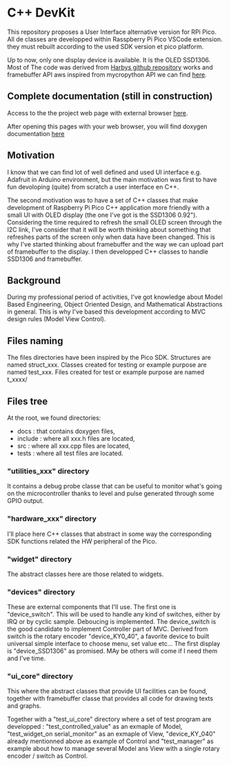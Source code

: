 # C++ DevKit
This repository proposes a User Interface alternative version for RPi Pico.
All de classes are developped within Rasspberry Pi Pico VSCode extension. 
they must rebuilt according to the used SDK version et pico platform. 

Up to now, only one display device is available. It is the OLED SSD1306. Most of The code was derived from [Harbys github repository](https://github.com/Harbys/pico-ssd1306) works and framebuffer API aws inspired from mycropython API we can find [here](https://docs.micropython.org/en/latest/library/framebuf.html#module-framebuf).

## Complete documentation (still in construction)
Access to the the project web page with external browser [here](https://xiansnn.github.io/CPP_DevKit2/).

After opening this pages with your web browser, you will find doxygen documentation [here](docs/html/index.html)


## Motivation

I know that we can find lot of well defined and used UI interface e.g. Adafruit in Arduino environment, but the main motivation was first to have fun devoloping (quite) from scratch a user interface en C++.

The second motivation was to have a set of C++ classes that make development of Raspberry Pi Pico C++ application more friendly with a small UI with OLED display (the one I've got is the SSD1306 0.92").
Considering the time required to refresh the small OLED screen through the I2C link, I've consider that it will be worth thinking about something that refreshes parts of the screen only when data have been changed.
This is why I've started thinking about framebuffer and the way we can upload part of framebuffer to the display. I then developped C++ classes to handle SSD1306 and framebuffer.

## Background
During my professional period of activities, I've got knowledge about Model Based Engineering, Object Oriented Design, and Mathematical Abstractions in general. This is why I've based this development according to MVC design rules (Model View Control).

## Files naming
The files directories have been inspired by the Pico SDK.
Structures are named struct_xxx.
Classes created for testing or example purpose are named test_xxx.
Files created for test or example purpose are named t_xxxx/

## Files tree
At the root, we found directories:
-  docs : that contains doxygen files,
-  include : where all xxx.h files are located,
-  src : where all xxx.cpp files are located,
-  tests : where all test files are located.

### "utilities_xxx" directory
It contains a debug probe classe that can be useful to monitor what's going on the microcontroller thanks to level and pulse generated through some GPIO output.

### "hardware_xxx" directory
I'll place here C++ classes that abstract in some way the corresponding SDK functions related the HW peripheral of the Pico.

### "widget" directory
The abstract classes here are those related to widgets.

### "devices" directory
These are external components that I'll use.
The first one is "device_switch". This will be used to handle any kind of switches, either by IRQ or by cyclic sample. Deboucing is implemented. The device_switch is the good candidate to implement Controller part of MVC.
Derived from switch is the rotary encoder "device_KY0_40", a favorite device to built universal simple interface to choose menu, set value etc...
The first display is "device_SSD1306" as promised. MAy be others will come if I need them and I've time.

### "ui_core" directory
This where the abstract classes that provide UI facilities can be found, together with framebuffer classe that provides all code for drawing texts and graphs.

Together with a "test_ui_core" directory where a set of test program are developped : "test_controlled_value" as an exmaple of Model, "test_widget_on serial_monitor" as an exmaple of View, "device_KY_040" already mentionned above as example of Control and "test_manager" as example about how to manage several Model ans View with a single rotary encoder / switch as Control. 








